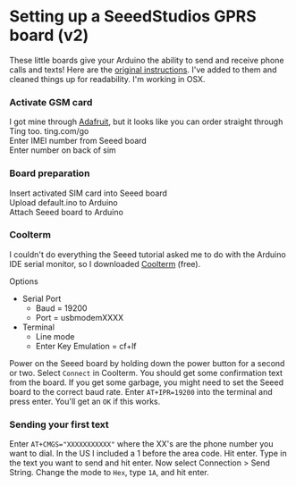 # Setting up a SeeedStudios GPRS board (v2)
These little boards give your Arduino the ability to send and receive
phone calls and texts! Here are the [original
instructions](http://www.seeedstudio.com/wiki/GPRS_Shield_V2.0). 
I've added to them and cleaned things up for readability. I'm working in OSX.

### Activate GSM card

I got mine through [Adafruit](https://www.adafruit.com/products/2505), but it looks like you can order straight through Ting too.
ting.com/go  
Enter IMEI number from Seeed board  
Enter number on back of sim

### Board preparation

Insert activated SIM card into Seeed board  
Upload default.ino to Arduino  
Attach Seeed board to Arduino  

### Coolterm

I couldn't do everything the Seeed tutorial asked me to do with the
Arduino IDE serial monitor, so I downloaded [Coolterm](http://freeware.the-meiers.org/) (free).  

Options  
* Serial Port  
  * Baud = 19200  
  * Port = usbmodemXXXX  
* Terminal  
  * Line mode
  * Enter Key Emulation = cf+lf  
  
Power on the Seeed board by holding down the power button for a second
or two. Select `Connect` in Coolterm. You should get some confirmation
text from the board. If you get some garbage, you might need to set the Seeed board to the
correct baud rate. Enter `AT+IPR=19200` into the terminal and press
enter. You'll get an `OK` if this works.

### Sending your first text

Enter `AT+CMGS="XXXXXXXXXXX"` where the XX's are the phone number you
want to dial. In the US I included a 1 before the area code. Hit enter.
Type in the text you want to send and hit enter. Now select Connection >
Send String. Change the mode to `Hex`, type `1A`, and hit enter.

  

